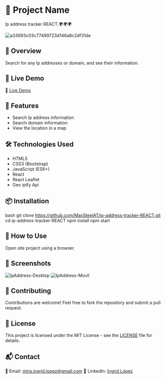 # 📌 Project Name
Ip address tracker REACT.🌍🌍🌍

![a33693c03c77499723d146a8c2df31de](https://github.com/user-attachments/assets/776f7f9c-656d-432d-b1fc-cef73260ae92)

## 📖 Overview 
Search for any Ip addresses or domain, and see their information.

## 🔗 Live Demo
🔗 [Live Demo](https://ip-address-tracker-react-psi.vercel.app/)

## 🚀 Features
- Search Ip address information
- Search domain information
- View the location in a map

## 🛠 Technologies Used
- HTML5
- CSS3 (Bootstrap)
- JavaScript (ES6+)
- React
- React Leaflet
- Geo ipify Api

## 📦 Installation
bash
git clone https://github.com/MaxSteelAT/ip-address-tracker-REACT.git
cd ip-address-tracker-REACT
npm install
npm start

## 🎯 How to Use
Open site project using a browser.

## 📸 Screenshots
![IpAddress-Desktop](https://github.com/user-attachments/assets/9f3a1c1f-b01e-4728-9287-4fffdc4a4587)
![IpAddress-Movil](https://github.com/user-attachments/assets/fa1576d0-9089-4d27-ab1c-83323410110f)


## 🤝 Contributing
Contributions are welcome! Feel free to fork the repository and submit a pull request.

## 📝 License
This project is licensed under the MIT License - see the [LICENSE](LICENSE) file for details.

## 📬 Contact
📧 Email: mtra.ingrid.lopez@gmail.com
💼 LinkedIn: [Ingrid López](https://www.linkedin.com/in/ingrid-lopez-61a874321/)
